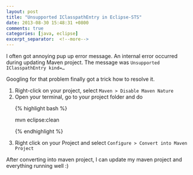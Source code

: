 ```yaml
---
layout: post
title: "Unsupported IClasspathEntry in Eclipse-STS"
date: 2013-08-30 15:48:31 +0800
comments: true
categories: [java, eclipse]
excerpt_separator:  <!--more-->
---
```

I often got annoying pup up error message. An internal error occurred during updating Maven project. The message was <code>Unsupported IClasspathEntry kind=… </code>

Googling for that problem finally got a trick how to resolve it.
<ol>
<li>Right-click on your project, select <code>Maven > Disable Maven Nature</code></li>
<li>
Open your terminal, go to your project folder and do
<br/>


{% highlight bash %}

   mvn eclipse:clean

{% endhighlight %}

</li>
<li>
Right click on your Project and select <code>Configure > Convert into Maven Project</code>
</li>

</ol>

After converting into maven project, I can update my maven project and everything running well :)
